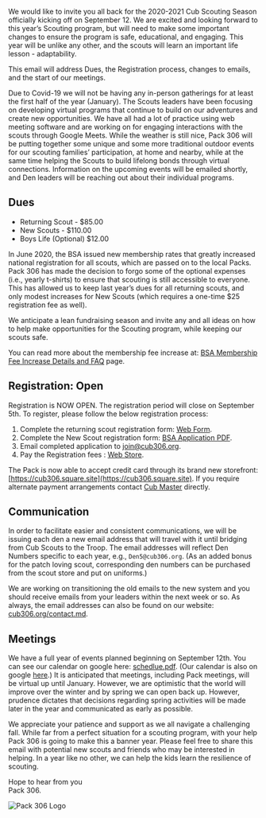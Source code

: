 We would like to invite you all back for the 2020-2021 Cub Scouting Season officially kicking off on September 12. We are excited and looking forward to this year’s Scouting program, but will need to make some important changes to ensure the program is safe, educational, and engaging. This year will be unlike any other, and the scouts will learn an important life lesson - adaptability.

This email will address Dues, the Registration process, changes to emails, and the start of our meetings. 

Due to Covid-19 we will not be having any in-person gatherings for at least the first half of the year (January).  The Scouts leaders have been focusing on developing virtual programs that continue to build on our adventures and create new opportunities. We have all had a lot of practice using web meeting software and are working on for engaging interactions with the scouts through Google Meets. While the weather is still nice, Pack 306 will be putting together some unique and some more traditional outdoor events for our scouting families’ participation, at home and nearby, while at the same time helping the Scouts to build lifelong bonds through virtual connections. Information on the upcoming events will be emailed shortly, and Den leaders will be reaching out about their individual programs. 

## Dues
* Returning Scout - $85.00
* New Scouts - $110.00
* Boys Life (Optional) $12.00

In June 2020, the BSA issued new membership rates that greatly increased national registration for all scouts, which are passed on to the local Packs. Pack 306 has made the decision to forgo some of the optional expenses (i.e., yearly t-shirts) to ensure that scouting is still accessible to everyone. This has allowed us to keep last year’s dues for all returning scouts, and only modest increases for New Scouts (which requires a one-time $25 registration fee as well). 

We anticipate a lean fundraising season and invite any and all ideas on how to help make opportunities for the Scouting program, while keeping our scouts safe. 

You can read more about the membership fee increase at: [BSA Membership Fee Increase Details and FAQ](https://scoutingwire.org/bsa-membership-fee-increase-details-and-faq/) page.

## Registration: Open
Registration is NOW OPEN.  The registration period will close on September 5th.  To register, please follow the below registration process:

1. Complete the returning scout registration form: [Web Form](https://airtable.com/shru6EJqfC1BuEJ99).
1. Complete the New Scout registration form: [BSA Application PDF](https://filestore.scouting.org/filestore/pdf/524-406.pdf).
2. Email completed application to [join@cub306.org](mailto:join@cub306.org?subject=Application).
1. Pay the Registration fees : [Web Store](https://cub306.square.site).

The Pack is now able to accept credit card through its brand new storefront: [https://cub306.square.site](https://cub306.square.site). If you require alternate payment arrangements contact [Cub Master](mailto:cubmaster@cub306.org?subject=Questions) directly. 

## Communication
In order to facilitate easier and consistent communications, we will be issuing each den a new email address that will travel with it until bridging from Cub Scouts to the Troop. The email addresses will reflect Den Numbers specific to each year, e.g., `Den5@cub306.org`.  (As an added bonus for the patch loving scout, corresponding den numbers can be purchased from the scout store and put on uniforms.)

We are working on transitioning the old emails to the new system and you should receive emails from your leaders within the next week or so.  As always, the email addresses can also be found on our website: [cub306.org/contact.md](https://cub306.org/contact.md). 

## Meetings
We have a full year of events planned beginning on September 12th. You can see our calendar on google here: [schedlue.pdf](https://cub306.org/schedule/schedule.pdf). (Our calendar is also on google [here](https://calendar.google.com/calendar?cid=cWVmN3U2MTEwc21jMmlpZGs3dXU3N2g3a3NAZ3JvdXAuY2FsZW5kYXIuZ29vZ2xlLmNvbQ).) It is anticipated that meetings, including Pack meetings, will be virtual up until January.  However, we are optimistic that the world will improve over the winter and by spring we can open back up. However, prudence dictates that decisions regarding spring activities will be made later in the year and communicated as early as possible. 

We appreciate your patience and support as we all navigate a challenging fall.  While far from a perfect situation for a scouting program, with your help Pack 306 is going to make this a banner year.  Please feel free to share this email with potential new scouts and friends who may be interested in helping.  In a year like no other, we can help the kids learn the resilience of scouting. 

Hope to hear from you<br>
Pack 306.

![Pack 306 Logo](https://cub306.org/images/PackLogo_Small.png?when=2020-08-30&where=web)